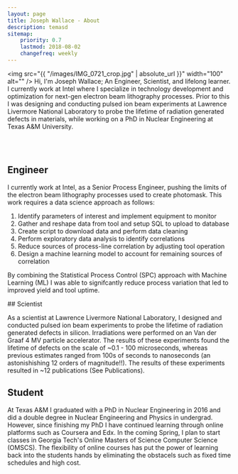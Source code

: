 ```yaml
---
layout: page
title: Joseph Wallace - About
description: temasd
sitemap:
    priority: 0.7
    lastmod: 2018-08-02
    changefreq: weekly
---
```

<span class="image left"><img src="{{ "/images/IMG_0721_crop.jpg" | absolute_url }}" width="100" alt="" /></span>
Hi, I'm Joseph Wallace; An Engineer, Scientist, and lifelong learner. I currently work at Intel where I specialize in technology development and optimization for next-gen electron beam lithography processes. Prior to this I was designing and conducting pulsed ion beam experiments at Lawrence Livermore National Laboratory to probe the lifetime of radiation generated defects in materials, while working on a PhD in Nuclear Engineering at Texas A&M University. 

<br />
<br />
        
## Engineer
<div class="box">
  <p>
I currently work at Intel, as a Senior Process Engineer, pushing the limits of the electron beam lithography processes used to create photomask. This work requires a data science approach as follows:
      <!-- Lists -->
		<ol>
			<li>Identify parameters of interest and implement equipment to monitor </li>
			<li>Gather and reshape data from tool and setup SQL to upload to database</li>
			<li>Create script to download data and perform data cleaning</li>
			<li>Perform exploratory data analysis to identify correlations</li>
			<li>Reduce sources of process-line correlation by adjusting tool operation</li>
			<li>Design a machine learning model to account for remaining sources of correlation</li>
		</ol>

By combining the Statistical Process Control (SPC) approach with Machine Learning (ML) I was able to signifcantly reduce process variation that led to improved yield and tool uptime. 
      
  </p>
</div>
## Scientist
<div class="box">
  <p>
As a scientist at Lawrence Livermore National Laboratory, I designed and conducted pulsed ion beam experiments to probe the lifetime of radiation generated defects in silicon. Irradiations were performed on an Van der Graaf 4 MV particle accelerator. The results of these experiments found the lifetime of defects on the scale of ~0.1 - 100 microseconds, whereas previous estimates ranged from 100s of seconds to nanoseconds (an astonishishing 12 orders of magnitude!!). The results of these experiments resulted in ~12 publications (See Publications).
  </p>
</div>

## Student
<div class="box">
  <p>
At Texas A&M I graduated with a PhD in Nuclear Engineering in 2016 and did a double degree in Nuclear Engineering and Physics in undergrad. However, since finishing my PhD I have continued learning through online platforms such as Coursera and Edx. In the coming Spring, I plan to start classes in Georgia Tech's Online Masters of Science Computer Science (OMSCS). The flexibility of online courses has put the power of learning back into the students hands by eliminating the obstacels such as fixed time schedules and high cost. 
  </p>
</div>


